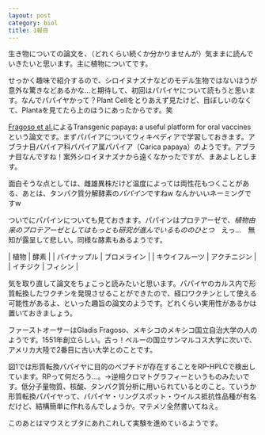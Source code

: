 ```yaml
---
layout: post
category: biol
title: 1報目
---
```

生き物についての論文を、（どれくらい続くか分かりませんが）気ままに読んでいきたいと思います。主に植物についてです。

せっかく趣味で紹介するので、シロイヌナズナなどのモデル生物ではないほうが意外な驚きなどあるかな…と期待して、初回はパパイヤについて読もうと思います。なんでパパイヤかって？Plant Cellをとりあえず見たけど、目ぼしいのなくて、Plantaを見てたら上のほうにあったからです。笑

[Fragoso et al.](https://link.springer.com/article/10.1007/s00425-017-2658-z)によるTransgenic papaya: a useful platform for oral vaccinesという論文です。まずパパイアについてウィキペディアで学習しておきます。アブラナ目パパイア科パパイア属パパイア（Carica papaya）のようです。アブラナ目なんですね！案外シロイヌナズナから遠くなかったですが、まあよしとします。

面白そうな点としては、雌雄異株だけど温度によっては両性花もつくことがある、あとは、タンパク質分解酵素の*パパイン*ですねw なんかいいネーミングですw

ついでにパパインについても見ておきます。パパインはプロテアーゼで、*植物由来のプロテアーゼとしてはもっとも研究が進んでいるもののひとつ*　えっ…　無知が露呈して悲しい。同様な酵素もあるようです。

| 植物 | 酵素 |
| パイナップル | ブロメライン |
| キウイフルーツ | アクチニジン |
| イチジク | フィシン |

気を取り直して論文をちょこっと読みたいと思います。パパイヤのカルス内で形質転換したワクチンを発現させることができたので、経口ワクチンとして使える可能性があるよ、といった趣旨の論文のようです。どれくらい実用性があるかは置いておきましょう。

ファーストオーサーはGladis Fragoso、メキシコのメキシコ国立自治大学の人のようです。1551年創立らしい。古っ！ペルーの国立サンマルコス大学に次いで、アメリカ大陸で2番目に古い大学とのことです。

図1では形質転換パパイヤに目的のペプチドが存在することをRP-HPLCで検出しています。RPって何だろう…。→逆相クロマトグラフィーというものみたいです。低分子量物質、核酸、タンパク質分析に用いられているとのこと。ていうか形質転換パパイヤって、パパイヤ・リングスポット・ウイルス抵抗性品種が有名だけど、結構簡単に作れるんでしょうか。マテメソ全然書いてねえ。

このあとはマウスとブタにあれこれして実験を進めているようです。